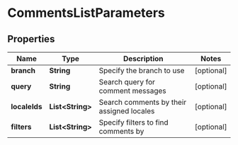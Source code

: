 

# CommentsListParameters

## Properties

Name | Type | Description | Notes
------------ | ------------- | ------------- | -------------
**branch** | **String** | Specify the branch to use |  [optional]
**query** | **String** | Search query for comment messages |  [optional]
**localeIds** | **List&lt;String&gt;** | Search comments by their assigned locales |  [optional]
**filters** | **List&lt;String&gt;** | Specify filters to find comments by |  [optional]



